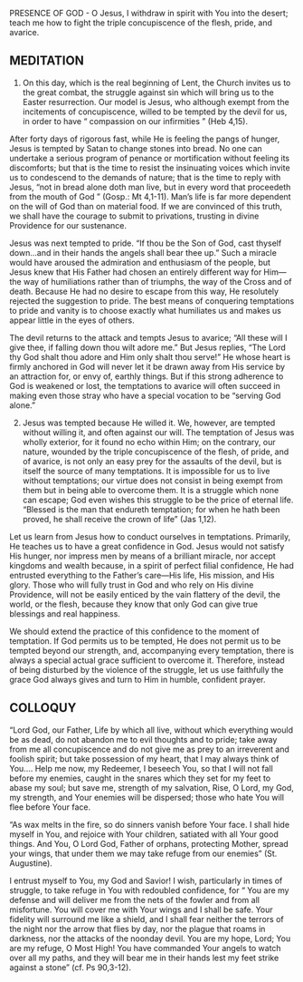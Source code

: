 PRESENCE OF GOD - O Jesus, I withdraw in spirit with You into the desert; teach me how to fight the triple concupiscence of the flesh, pride, and avarice.

## MEDITATION

1. On this day, which is the real beginning of Lent, the Church invites us to the great combat, the struggle against sin which will bring us to the Easter resurrection. Our model is Jesus, who although exempt from the incitements of concupiscence, willed to be tempted by the devil for us, in order to have “ compassion on our infirmities ” (Heb 4,15).

After forty days of rigorous fast, while He is feeling the pangs of hunger, Jesus is tempted by Satan to change stones into bread. No one can undertake a serious program of penance or mortification without feeling its discomforts; but that is the time to resist the insinuating voices which invite us to condescend to the demands of nature; that is the time to reply with Jesus, “not in bread alone doth man live, but in every word that proceedeth from the mouth of God ” (Gosp.: Mt 4,1-11). Man’s life is far more dependent on the will of God than on material food. If we are convinced of this truth, we shall have the courage to submit to privations, trusting in divine Providence for our sustenance.

Jesus was next tempted to pride. “If thou be the Son of God, cast thyself down...and in their hands the angels shall bear thee up.” Such a miracle would have aroused the admiration and enthusiasm of the people, but Jesus knew that His Father had chosen an entirely different way for Him—the way of humiliations rather than of triumphs, the way of the Cross and of death. Because He had no desire to escape from this way, He resolutely rejected the suggestion to pride. The best means of conquering temptations to pride and vanity is to choose exactly what humiliates us and makes us appear little in the eyes of others.

The devil returns to the attack and tempts Jesus to avarice; “All these will I give thee, if falling down thou wilt adore me.” But Jesus replies, “The Lord thy God shalt thou adore and Him only shalt thou serve!” He whose heart is firmly anchored in God will never let it be drawn away from His service by an attraction for, or envy of, earthly things. But if this strong adherence to God is weakened or lost, the temptations to avarice will often succeed in making even those stray who have a special vocation to be “serving God alone.”


2. Jesus was tempted because He willed it. We, however, are tempted without willing it, and often against our will. The temptation of Jesus was wholly exterior, for it found no echo within Him; on the contrary, our nature, wounded by the triple concupiscence of the flesh, of pride, and of avarice, is not only an easy prey for the assaults of the devil, but is itself the source of many temptations. It is impossible for us to live without temptations; our virtue does not consist in being exempt from them but in being able to overcome them. It is a struggle which none can escape; God even wishes this struggle to be the price of eternal life. “Blessed is the man that endureth temptation; for when he hath been proved, he shall receive the crown of life” (Jas 1,12).

Let us learn from Jesus how to conduct ourselves in temptations. Primarily, He teaches us to have a great confidence in God. Jesus would not satisfy His hunger, nor impress men by means of a brilliant miracle, nor accept kingdoms and wealth because, in a spirit of perfect filial confidence, He had entrusted everything to the Father’s care—His life, His mission, and His glory. Those who will fully trust in God and who rely on His divine Providence, will not be easily enticed by the vain flattery of the devil, the world, or the flesh, because they know that only God can give true blessings and real happiness.

We should extend the practice of this confidence to the moment of temptation. If God permits us to be tempted, He does not permit us to be tempted beyond our strength, and, accompanying every temptation, there is always a special actual grace sufficient to overcome it. Therefore, instead of being disturbed by the violence of the struggle, let us use faithfully the grace God always gives and turn to Him in humble, confident prayer.

## COLLOQUY

“Lord God, our Father, Life by which all live, without which everything would be as dead, do not abandon me to evil thoughts and to pride; take away from me all concupiscence and do not give me as prey to an irreverent and foolish spirit; but take possession of my heart, that I may always think of You.... Help me now, my Redeemer, I beseech You, so that I will not fall before my enemies, caught in the snares which they set for my feet to abase my soul; but save me, strength of my salvation, Rise, O Lord, my God, my strength, and Your enemies will be dispersed; those who hate You will flee before Your face.

“As wax melts in the fire, so do sinners vanish before Your face. I shall hide myself in You, and rejoice with Your children, satiated with all Your good things. And You, O Lord God, Father of orphans, protecting Mother, spread your wings, that under them we may take refuge from our enemies” (St. Augustine).

I entrust myself to You, my God and Savior! I wish, particularly in times of struggle, to take refuge in You with redoubled confidence, for “ You are my defense and will deliver me from the nets of the fowler and from all misfortune. You will cover me with Your wings and I shall be safe. Your fidelity will surround me like a shield, and I shall fear neither the terrors of the night nor the arrow that flies by day, nor the plague that roams in darkness, nor the attacks of the noonday devil. You are my hope, Lord; You are my refuge, O Most High! You have commanded Your angels to watch over all my paths, and they will bear me in their hands lest my feet strike against a stone” (cf. Ps 90,3-12).